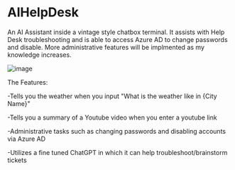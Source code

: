 # AIHelpDesk
 
An AI Assistant inside a vintage style chatbox terminal. It assists with Help Desk troubleshooting and is able to access Azure AD to change passwords and disable. More administrative features will be implmented as my knowledge increases. 





![image](https://user-images.githubusercontent.com/120289075/222927626-faf0dfd4-19ae-4064-8a7b-522bfb42e938.png)



The Features:

-Tells you the weather when you input "What is the weather like in {City Name}"

-Tells you a summary of a Youtube video when you enter a youtube link

-Administrative tasks such as changing passwords and disabling accounts via Azure AD

-Utilizes a fine tuned ChatGPT in which it can help troubleshoot/brainstorm tickets
